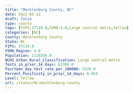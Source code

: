 ```yaml
---
title: "Mecklenburg County, NC"
date: 2021-03-12
draft: false
type: county
tags: [FIPS:37119.0,FEMA:4.0,Large central metro,Yellow]
categories: [NC]
County: Mecklenburg County
State: NC
FIPS: 37119.0
FEMA_Region: 4.0
Population: 1110356.0
NCHS_Urban_Rural_Classification: Large central metro
Tests_in_prior_14_days: 61388.0
Fourteen_day_test_rate_per_100000: 5529.0
Percent_Positivity_in_prior_14_days: 0.054
Level: Yellow
url: /states/NC/mecklenburg-county
---
```



